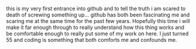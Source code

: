 this is my very first entrance into github and to tell the truth i am scared to death of screwing something up... github has both been fascinating me and scaring me at the same time for the past few years. Hopefully this time i will make it far enough
through to really understand how this thing works and be comfortable enough to really put some of my work on here. I just turned 55 and coding is something that both comforts me and confounds me.
